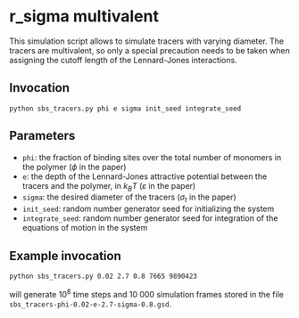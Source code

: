 # r_sigma multivalent

This simulation script allows to simulate tracers with varying diameter. The
tracers are multivalent, so only a special precaution needs to be taken when
assigning the cutoff length of the Lennard-Jones interactions.

## Invocation
```
python sbs_tracers.py phi e sigma init_seed integrate_seed
```

## Parameters
- `phi`: the fraction of binding sites over the total number of monomers in the
  polymer ($\phi$ in the paper)
- `e`: the depth of the Lennard-Jones attractive potential between the tracers
  and the polymer, in $k_B T$ ($\varepsilon$ in the paper)
- `sigma`: the desired diameter of the tracers ($\sigma_t$ in the paper)
- `init_seed`: random number generator seed for initializing the system
- `integrate_seed`: random number generator seed for integration of the
  equations of motion in the system

## Example invocation

```
python sbs_tracers.py 0.02 2.7 0.8 7665 9890423
```
will generate $10^8$ time steps and 10 000 simulation frames stored in the file
`sbs_tracers-phi-0.02-e-2.7-sigma-0.8.gsd`.
